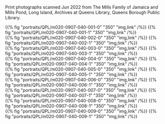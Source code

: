
Print photographs scanned Jun 2022 from The Mills Family of Jamaica and Mills Pond, Long Island, Archives at Queens Library, Queens Borough Public Library.

<div class="cols">
{{% fig "portraits/QPL/m020-0907-040-001-0" "350" "img,link" /%}}
{{% fig "portraits/QPL/m020-0907-040-001-1" "350" "img,link" /%}}
</div>

<div class="cols">
{{% fig "portraits/QPL/m020-0907-040-002-0" "350" "img,link" /%}}
{{% fig "portraits/QPL/m020-0907-040-002-1" "350" "img,link" /%}}
</div>

<div class="cols">
{{% fig "portraits/QPL/m020-0907-040-003-0" "350" "img,link" /%}}
{{% fig "portraits/QPL/m020-0907-040-003-1" "350" "img,link" /%}}
</div>

<div class="cols">
{{% fig "portraits/QPL/m020-0907-040-004-0" "350" "img,link" /%}}
{{% fig "portraits/QPL/m020-0907-040-004-1" "350" "img,link" /%}}
</div>

<div class="cols">
{{% fig "portraits/QPL/m020-0907-040-005-0" "350" "img,link" /%}}
{{% fig "portraits/QPL/m020-0907-040-005-1" "350" "img,link" /%}}
</div>

<div class="cols">
{{% fig "portraits/QPL/m020-0907-040-006-0" "350" "img,link" /%}}
{{% fig "portraits/QPL/m020-0907-040-006-1" "350" "img,link" /%}}
</div>

<div class="cols">
{{% fig "portraits/QPL/m020-0907-040-007-0" "350" "img,link" /%}}
{{% fig "portraits/QPL/m020-0907-040-007-1" "350" "img,link" /%}}
</div>

<div class="cols">
{{% fig "portraits/QPL/m020-0907-040-008-0" "350" "img,link" /%}}
{{% fig "portraits/QPL/m020-0907-040-008-1" "350" "img,link" /%}}
</div>

<div class="cols">
{{% fig "portraits/QPL/m020-0907-040-009-0" "350" "img,link" /%}}
{{% fig "portraits/QPL/m020-0907-040-009-1" "350" "img,link" /%}}
</div>
